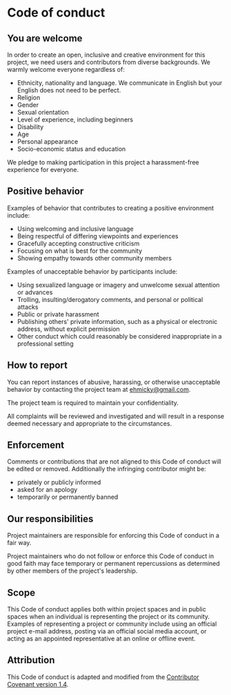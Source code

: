 # Code of conduct

## You are welcome

In order to create an open, inclusive and creative environment for this
project, we need users and contributors from diverse backgrounds. We warmly
welcome everyone regardless of:

- Ethnicity, nationality and language. We communicate in English but your
  English does not need to be perfect.
- Religion
- Gender
- Sexual orientation
- Level of experience, including beginners
- Disability
- Age
- Personal appearance
- Socio-economic status and education

We pledge to making participation in this project a harassment-free experience
for everyone.

## Positive behavior

Examples of behavior that contributes to creating a positive environment
include:

- Using welcoming and inclusive language
- Being respectful of differing viewpoints and experiences
- Gracefully accepting constructive criticism
- Focusing on what is best for the community
- Showing empathy towards other community members

Examples of unacceptable behavior by participants include:

- Using sexualized language or imagery and unwelcome sexual attention or
  advances
- Trolling, insulting/derogatory comments, and personal or political attacks
- Public or private harassment
- Publishing others' private information, such as a physical or electronic
  address, without explicit permission
- Other conduct which could reasonably be considered inappropriate in a
  professional setting

## How to report

You can report instances of abusive, harassing, or otherwise unacceptable
behavior by contacting the project team at ehmicky@gmail.com.

The project team is required to maintain your confidentiality.

All complaints will be reviewed and investigated and will result in a response
deemed necessary and appropriate to the circumstances.

## Enforcement

Comments or contributions that are not aligned to this Code of conduct will be
edited or removed. Additionally the infringing contributor might be:

- privately or publicly informed
- asked for an apology
- temporarily or permanently banned

## Our responsibilities

Project maintainers are responsible for enforcing this Code of conduct in a
fair way.

Project maintainers who do not follow or enforce this Code of conduct in good
faith may face temporary or permanent repercussions as determined by other
members of the project's leadership.

## Scope

This Code of conduct applies both within project spaces and in public spaces
when an individual is representing the project or its community. Examples of
representing a project or community include using an official project e-mail
address, posting via an official social media account, or acting as an appointed
representative at an online or offline event.

## Attribution

This Code of conduct is adapted and modified from the
[Contributor Covenant version 1.4](https://www.contributor-covenant.org/version/1/4/code-of-conduct.html).
